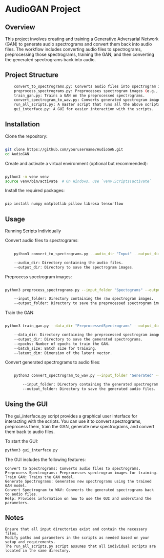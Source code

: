 # AudioGAN Project
## Overview

This project involves creating and training a Generative Adversarial Network (GAN) to generate audio spectrograms and convert them back into audio files. The workflow includes converting audio files to spectrograms, preprocessing those spectrograms, training the GAN, and then converting the generated spectrograms back into audio.

## Project Structure

```bash
    convert_to_spectrograms.py: Converts audio files into spectrogram images.
    preprocess_spectrograms.py: Preprocesses spectrogram images (e.g., resizing or normalizing).
    train_gan.py: Trains a GAN on the preprocessed spectrograms.
    convert_spectrogram_to_wav.py: Converts generated spectrogram images back into audio files.
    run_all_scripts.py: A master script that runs all the above scripts in sequence.
    gui_interface.py: A GUI for easier interaction with the scripts.
```

## Installation

Clone the repository:

```bash

git clone https://github.com/yourusername/AudioGAN.git
cd AudioGAN

```

Create and activate a virtual environment (optional but recommended):

```bash

python3 -m venv venv
source venv/bin/activate  # On Windows, use `venv\Scripts\activate`

```

Install the required packages:

```bash

pip install numpy matplotlib pillow librosa tensorflow

```

## Usage

Running Scripts Individually

Convert audio files to spectrograms:

```bash
    
    python3 convert_to_spectrograms.py --audio_dir "Input" --output_dir "Spectograms"

    --audio_dir: Directory containing the audio files.
    --output_dir: Directory to save the spectrogram images.

```

Preprocess spectrogram images:

```bash

python3 preprocess_spectrograms.py --input_folder "Spectograms" --output_folder "PreprocessedSpectrograms"

    --input_folder: Directory containing the raw spectrogram images.
    --output_folder: Directory to save the preprocessed spectrogram images.

```

Train the GAN:

```bash

python3 train_gan.py --data_dir "PreprocessedSpectrograms" --output_dir "Generated" --epochs 10000 --batch_size 32 --latent_dim 100

    --data_dir: Directory containing the preprocessed spectrogram images.
    --output_dir: Directory to save the generated spectrograms.
    --epochs: Number of epochs to train the GAN.
    --batch_size: Batch size for training.
    --latent_dim: Dimension of the latent vector.

```

Convert generated spectrograms to audio files:

```bash

    python3 convert_spectrogram_to_wav.py --input_folder "Generated" --output_folder "generatedWav"

        --input_folder: Directory containing the generated spectrogram images.
        --output_folder: Directory to save the generated audio files.

```

## Using the GUI

The gui_interface.py script provides a graphical user interface for interacting with the scripts. You can use it to convert spectrograms, preprocess them, train the GAN, generate new spectrograms, and convert them back to audio files.

To start the GUI:

```bash
python3 gui_interface.py

```

The GUI includes the following features:

    Convert to Spectrograms: Converts audio files to spectrograms.
    Preprocess Spectrograms: Preprocesses spectrogram images for training.
    Train GAN: Trains the GAN model.
    Generate Spectrograms: Generates new spectrograms using the trained GAN model.
    Convert Spectrogram to WAV: Converts the generated spectrograms back to audio files.
    Help: Provides information on how to use the GUI and understand the parameters.

## Notes

    Ensure that all input directories exist and contain the necessary files.
    Modify paths and parameters in the scripts as needed based on your setup and requirements.
    The run_all_scripts.py script assumes that all individual scripts are located in the same directory.
